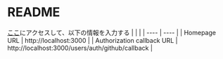 # README

[ここ](https://github.com/settings/applications/new)にアクセスして、以下の情報を入力する
|  |  |
| ---- | ---- |
| Homepage URL | http://localhost:3000 |
| Authorization callback URL | http://localhost:3000/users/auth/github/callback |
